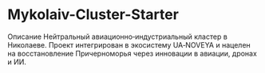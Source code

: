 # Mykolaiv-Cluster-Starter
Описание Нейтральный авиационно‑индустриальный кластер в Николаеве. Проект интегрирован в экосистему UA‑NOVEYA и нацелен на восстановление Причерноморья через инновации в авиации, дронах и ИИ.

